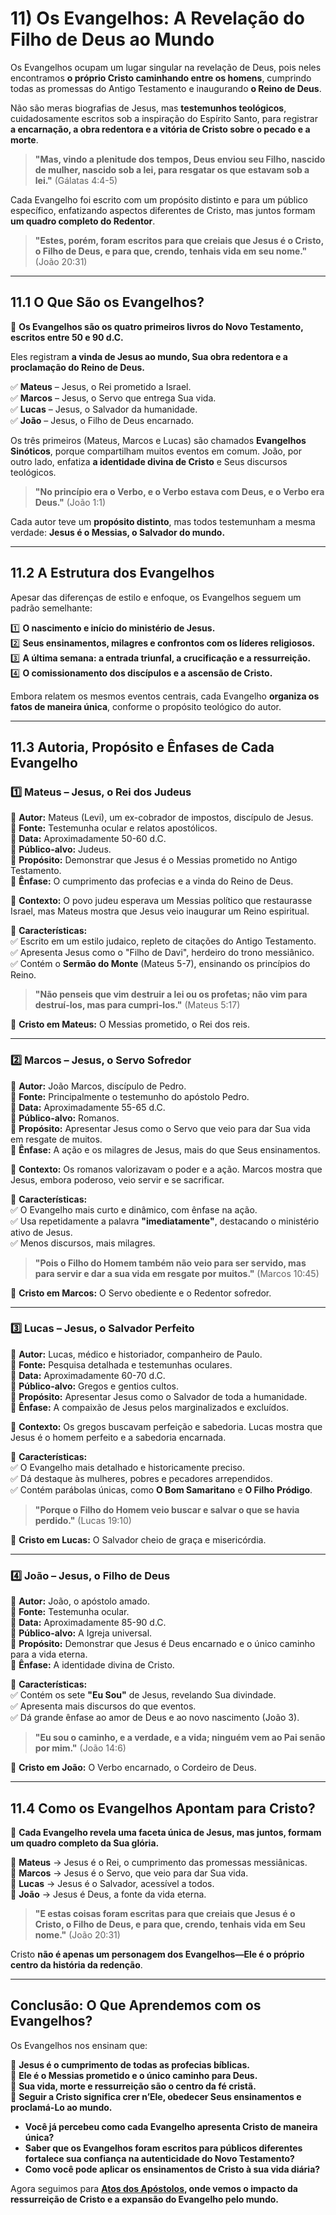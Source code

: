 # **11) Os Evangelhos: A Revelação do Filho de Deus ao Mundo**  

Os Evangelhos ocupam um lugar singular na revelação de Deus, pois neles encontramos **o próprio Cristo caminhando entre os homens**, cumprindo todas as promessas do Antigo Testamento e inaugurando **o Reino de Deus**.  

Não são meras biografias de Jesus, mas **testemunhos teológicos**, cuidadosamente escritos sob a inspiração do Espírito Santo, para registrar **a encarnação, a obra redentora e a vitória de Cristo sobre o pecado e a morte**.  

> **"Mas, vindo a plenitude dos tempos, Deus enviou seu Filho, nascido de mulher, nascido sob a lei, para resgatar os que estavam sob a lei."** (Gálatas 4:4-5)  

Cada Evangelho foi escrito com um propósito distinto e para um público específico, enfatizando aspectos diferentes de Cristo, mas juntos formam **um quadro completo do Redentor**.  

> **"Estes, porém, foram escritos para que creiais que Jesus é o Cristo, o Filho de Deus, e para que, crendo, tenhais vida em seu nome."** (João 20:31)  

---

## **11.1 O Que São os Evangelhos?**  

📜 **Os Evangelhos são os quatro primeiros livros do Novo Testamento, escritos entre 50 e 90 d.C.**  

Eles registram **a vinda de Jesus ao mundo, Sua obra redentora e a proclamação do Reino de Deus.**  

✅ **Mateus** – Jesus, o Rei prometido a Israel.  
✅ **Marcos** – Jesus, o Servo que entrega Sua vida.  
✅ **Lucas** – Jesus, o Salvador da humanidade.  
✅ **João** – Jesus, o Filho de Deus encarnado.  

Os três primeiros (Mateus, Marcos e Lucas) são chamados **Evangelhos Sinóticos**, porque compartilham muitos eventos em comum. João, por outro lado, enfatiza **a identidade divina de Cristo** e Seus discursos teológicos.  

> **"No princípio era o Verbo, e o Verbo estava com Deus, e o Verbo era Deus."** (João 1:1)  

Cada autor teve um **propósito distinto**, mas todos testemunham a mesma verdade: **Jesus é o Messias, o Salvador do mundo.**  

---

## **11.2 A Estrutura dos Evangelhos**  

Apesar das diferenças de estilo e enfoque, os Evangelhos seguem um padrão semelhante:  

1️⃣ **O nascimento e início do ministério de Jesus.**  
2️⃣ **Seus ensinamentos, milagres e confrontos com os líderes religiosos.**  
3️⃣ **A última semana: a entrada triunfal, a crucificação e a ressurreição.**  
4️⃣ **O comissionamento dos discípulos e a ascensão de Cristo.**  

Embora relatem os mesmos eventos centrais, cada Evangelho **organiza os fatos de maneira única**, conforme o propósito teológico do autor.  

---

## **11.3 Autoria, Propósito e Ênfases de Cada Evangelho**  

### **1️⃣ Mateus – Jesus, o Rei dos Judeus**  
📖 **Autor:** Mateus (Levi), um ex-cobrador de impostos, discípulo de Jesus.  
📖 **Fonte:** Testemunha ocular e relatos apostólicos.  
📖 **Data:** Aproximadamente 50-60 d.C.  
📖 **Público-alvo:** Judeus.  
📖 **Propósito:** Demonstrar que Jesus é o Messias prometido no Antigo Testamento.  
📖 **Ênfase:** O cumprimento das profecias e a vinda do Reino de Deus.  

🔹 **Contexto:** O povo judeu esperava um Messias político que restaurasse Israel, mas Mateus mostra que Jesus veio inaugurar um Reino espiritual.  

🔹 **Características:**  
✅ Escrito em um estilo judaico, repleto de citações do Antigo Testamento.  
✅ Apresenta Jesus como o "Filho de Davi", herdeiro do trono messiânico.  
✅ Contém o **Sermão do Monte** (Mateus 5-7), ensinando os princípios do Reino.  

> **"Não penseis que vim destruir a lei ou os profetas; não vim para destruí-los, mas para cumpri-los."** (Mateus 5:17)  

🔹 **Cristo em Mateus:** O Messias prometido, o Rei dos reis.  

---

### **2️⃣ Marcos – Jesus, o Servo Sofredor**  
📖 **Autor:** João Marcos, discípulo de Pedro.  
📖 **Fonte:** Principalmente o testemunho do apóstolo Pedro.  
📖 **Data:** Aproximadamente 55-65 d.C.  
📖 **Público-alvo:** Romanos.  
📖 **Propósito:** Apresentar Jesus como o Servo que veio para dar Sua vida em resgate de muitos.  
📖 **Ênfase:** A ação e os milagres de Jesus, mais do que Seus ensinamentos.  

🔹 **Contexto:** Os romanos valorizavam o poder e a ação. Marcos mostra que Jesus, embora poderoso, veio servir e se sacrificar.  

🔹 **Características:**  
✅ O Evangelho mais curto e dinâmico, com ênfase na ação.  
✅ Usa repetidamente a palavra **"imediatamente"**, destacando o ministério ativo de Jesus.  
✅ Menos discursos, mais milagres.  

> **"Pois o Filho do Homem também não veio para ser servido, mas para servir e dar a sua vida em resgate por muitos."** (Marcos 10:45)  

🔹 **Cristo em Marcos:** O Servo obediente e o Redentor sofredor.  

---

### **3️⃣ Lucas – Jesus, o Salvador Perfeito**  
📖 **Autor:** Lucas, médico e historiador, companheiro de Paulo.  
📖 **Fonte:** Pesquisa detalhada e testemunhas oculares.  
📖 **Data:** Aproximadamente 60-70 d.C.  
📖 **Público-alvo:** Gregos e gentios cultos.  
📖 **Propósito:** Apresentar Jesus como o Salvador de toda a humanidade.  
📖 **Ênfase:** A compaixão de Jesus pelos marginalizados e excluídos.  

🔹 **Contexto:** Os gregos buscavam perfeição e sabedoria. Lucas mostra que Jesus é o homem perfeito e a sabedoria encarnada.  

🔹 **Características:**  
✅ O Evangelho mais detalhado e historicamente preciso.  
✅ Dá destaque às mulheres, pobres e pecadores arrependidos.  
✅ Contém parábolas únicas, como **O Bom Samaritano** e **O Filho Pródigo**.  

> **"Porque o Filho do Homem veio buscar e salvar o que se havia perdido."** (Lucas 19:10)  

🔹 **Cristo em Lucas:** O Salvador cheio de graça e misericórdia.  

---

### **4️⃣ João – Jesus, o Filho de Deus**  
📖 **Autor:** João, o apóstolo amado.  
📖 **Fonte:** Testemunha ocular.  
📖 **Data:** Aproximadamente 85-90 d.C.  
📖 **Público-alvo:** A Igreja universal.  
📖 **Propósito:** Demonstrar que Jesus é Deus encarnado e o único caminho para a vida eterna.  
📖 **Ênfase:** A identidade divina de Cristo.  

🔹 **Características:**  
✅ Contém os sete **"Eu Sou"** de Jesus, revelando Sua divindade.  
✅ Apresenta mais discursos do que eventos.  
✅ Dá grande ênfase ao amor de Deus e ao novo nascimento (João 3).  

> **"Eu sou o caminho, e a verdade, e a vida; ninguém vem ao Pai senão por mim."** (João 14:6)  

🔹 **Cristo em João:** O Verbo encarnado, o Cordeiro de Deus.  

---

## **11.4 Como os Evangelhos Apontam para Cristo?**  

📖 **Cada Evangelho revela uma faceta única de Jesus, mas juntos, formam um quadro completo da Sua glória.**  

🔹 **Mateus** → Jesus é o Rei, o cumprimento das promessas messiânicas.  
🔹 **Marcos** → Jesus é o Servo, que veio para dar Sua vida.  
🔹 **Lucas** → Jesus é o Salvador, acessível a todos.  
🔹 **João** → Jesus é Deus, a fonte da vida eterna.  

> **"E estas coisas foram escritas para que creiais que Jesus é o Cristo, o Filho de Deus, e para que, crendo, tenhais vida em Seu nome."** (João 20:31)  

Cristo **não é apenas um personagem dos Evangelhos—Ele é o próprio centro da história da redenção**.  

---

## **Conclusão: O Que Aprendemos com os Evangelhos?**  

Os Evangelhos nos ensinam que:  

📖 **Jesus é o cumprimento de todas as profecias bíblicas.**  
📖 **Ele é o Messias prometido e o único caminho para Deus.**  
📖 **Sua vida, morte e ressurreição são o centro da fé cristã.**  
📖 **Seguir a Cristo significa crer n’Ele, obedecer Seus ensinamentos e proclamá-Lo ao mundo.**  

- **Você já percebeu como cada Evangelho apresenta Cristo de maneira única?**  
- **Saber que os Evangelhos foram escritos para públicos diferentes fortalece sua confiança na autenticidade do Novo Testamento?**  
- **Como você pode aplicar os ensinamentos de Cristo à sua vida diária?**  

Agora seguimos para **[Atos dos Apóstolos](atos.md), onde vemos o impacto da ressurreição de Cristo e a expansão do Evangelho pelo mundo.**  
